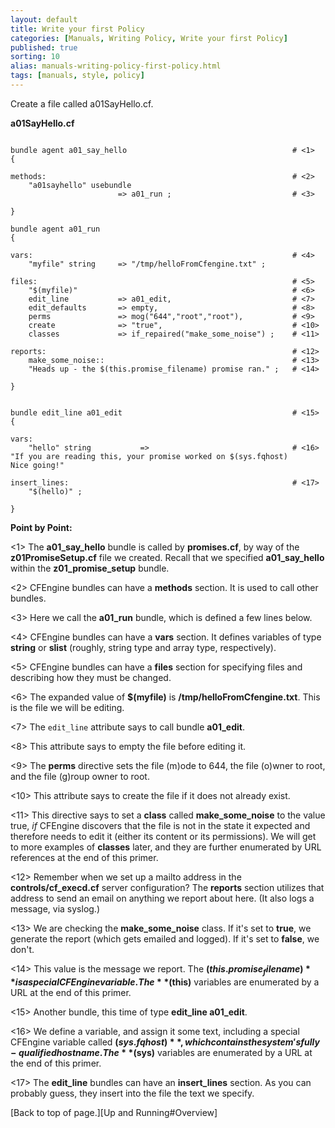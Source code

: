 ```yaml
---
layout: default
title: Write your first Policy
categories: [Manuals, Writing Policy, Write your first Policy]
published: true
sorting: 10
alias: manuals-writing-policy-first-policy.html
tags: [manuals, style, policy]
---
```

<!-- Add Before You Begin info: masterfiles and create dirs. ALSO mention that 
EZ TUTORIALS are in another spot-give the location -->

Create a file called a01SayHello.cf.

<!-- Add the location -- where to place this file? -->


**a01SayHello.cf**

```cf3

bundle agent a01_say_hello                                     # <1>
{

methods:                                                       # <2>
    "a01sayhello" usebundle
                        => a01_run ;                           # <3>

}

bundle agent a01_run
{

vars:                                                          # <4>
    "myfile" string     => "/tmp/helloFromCfengine.txt" ;

files:                                                         # <5>
    "$(myfile)"                                                # <6>
    edit_line           => a01_edit,                           # <7>
    edit_defaults       => empty,                              # <8>
    perms               => mog("644","root","root"),           # <9>
    create              => "true",                             # <10>
    classes             => if_repaired("make_some_noise") ;    # <11>

reports:                                                       # <12>
    make_some_noise::                                          # <13>
    "Heads up - the $(this.promise_filename) promise ran." ;   # <14>

}


bundle edit_line a01_edit                                      # <15>
{

vars:
    "hello" string           =>                                # <16>
"If you are reading this, your promise worked on $(sys.fqhost)
Nice going!"

insert_lines:                                                  # <17>
    "$(hello)" ;

}
```

**Point by Point:**

<1> The **a01_say_hello** bundle is called by **promises.cf**, by way of 
the **z01PromiseSetup.cf** file we created. Recall that we specified **a01_say_hello** 
within the **z01_promise_setup** bundle.

<2> CFEngine bundles can have a **methods** section. It is used to call other bundles.

<3> Here we call the **a01_run** bundle, which is defined a few lines below.

<4> CFEngine bundles can have a **vars** section. It defines variables of type **string** 
or **slist** (roughly, string type and array type, respectively).

<5> CFEngine bundles can have a **files** section for specifying files and describing how 
they must be changed.

<6> The expanded value of **$(myfile)** is **/tmp/helloFromCfengine.txt**. This is the file 
we will be editing.

<7> The `edit_line` attribute says to call bundle **a01_edit**.

<8> This attribute says to empty the file before editing it.

<9> The **perms** directive sets the file (m)ode to 644, the file (o)wner to root, and the 
file (g)roup owner to root.

<10> This attribute says to create the file if it does not already exist.

<11> This directive says to set a **class** called **make_some_noise** to the value 
true, _if_ CFEngine discovers that the file is not in the state it expected and therefore 
needs to edit it (either its content or its permissions). We will get to more examples 
of **classes** later, and they are further enumerated by URL references at the end of this primer.

<12> Remember when we set up a mailto address in the **controls/cf_execd.cf** server 
configuration? The **reports** section utilizes that address to send an email on anything 
we report about here. (It also logs a message, via syslog.)

<13> We are checking the **make_some_noise** class. If it's set to **true**, we 
generate the report (which gets emailed and logged). If it's set to **false**, we don't.

<14> This value is the message we report. The **$(this.promise_filename)** is a special 
CFEngine variable. The **$(this)** variables are enumerated by a URL at the end of this primer.

<15> Another bundle, this time of type **edit_line a01_edit**.

<16> We define a variable, and assign it some text, including a special CFEngine variable 
called **$(sys.fqhost)**, which contains the system's fully-qualified hostname. The **$(sys)** 
variables are enumerated by a URL at the end of this primer.

<17> The **edit&#95;line** bundles can have an **insert&#95;lines** section. As you can 
probably guess, they insert into the file the text we specify.

[Back to top of page.][Up and Running#Overview] 

